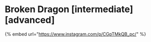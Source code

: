 # Broken Dragon \[intermediate] \[advanced]

{% embed url="https://www.instagram.com/p/CGpTMkQB_pc/" %}